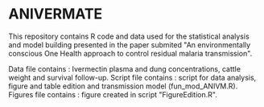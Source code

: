 # ANIVERMATE

This repository contains R code and data used for the statistical analysis and model building presented in the paper submited "An environmentally conscious One Health approach to control residual malaria transmission". 

Data file contains : Ivermectin plasma and dung concentrations, cattle weight and survival follow-up. 
Script file contains : script for data analysis, figure and table edition and transmission model (fun_mod_ANIVM.R). 
Figures file contains : figure created in script "FigureEdition.R". 

